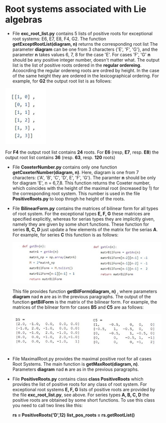 #  Root systems associated with Lie algebras

* File __exc_root_list.py__ contains 5 lists of positive roots for exceptional root systems:
  E6, E7, E8, F4, G2.  The function __getExceptRootList(diagram, n)__ returns the corresponding root list
  The parameter __diagram__ can be one from 3 characters {'E', 'F', 'G'}, and the parameter __n__ takes values
  6, 7, 8 for the case 'E'.  For cases 'F', 'G' __n__ should be any positive integer number, doesn't matter what.
  The output list is the list of positive roots ordered in the __regular ordereing__. Acoocrding the
  regular ordereng roots are ordred by height. In the case of the same height they are ordered in the lexicographical
  ordering. For example, for **G2** the output root list is as follows:
  
![](imgs/G2_root_list.png)

   For **F4** the output root list contains **24** roots.
   For **E6** (resp, **E7**, resp. **E8**) the output root list contains **36** (resp. **63**, resp. **120** roots)

*  File __CoxeterNumber.py__ contains only one function __getCoxeterNumber(diagram, n)__.
   Here, diagram is one from 7 characters: {'A', 'B', 'C', 'D', E', 'F', 'G'}.  The paramter __n__ should be only
   for diagram 'E', n = 6,7,8. This function returns  the Coxeter number, which coincides with the height  of the
   maximal root (increased by 1) for the corresponding root system. This number is used in the file
   __PositiveRoots.py__ to loop throgh he height of the roots.

*  File __BilinearForm.py__ contains the matrices of bilinear form for all types of root system. For the exceptional types
   __E, F, G__  these matrices are specified explicitly, whereas for serias types they are implicitly given, namely they are
   given by some short functions. These function for series __B, C, D__ just update a few elements of the matrix for the
   serias __A__.  For example, for series __C__ this function is as follows:

   ![](imgs/getBn_getCn.jpg)

   This file provides function __getBilForm(diagram, n)__ , where parameters __diagram__ nad __n__ are as in the previous 
   paragraphs. The output of the function __getBilForm__ is the matrix of the bilinear form. For example, the matrices
   of the bilnear form for cases __B5__ and __C5__ are aa follows: 
   
   ![](imgs/matr_B5_C5.JPG)

* File MaximalRoot.py provides the maximal positive root for all cases Root Systems. The main function is
   __getMaxRoot(diagram, n)__.  Parameters __diagram__ nad __n__ are as in the previous paragraphs.

* File __PositiveRoots.py__  contains class  __class PositiveRoots__ which provides the list of positive roots for any class
  of root system. For exceptional root systems __E, F, G__  lists of positive roots are provided by the file __exc_root_list.py__,
  see above.  For series types __A, B, C, D__ the positive roots are obtained by some short functions. To use this class
  you need to call two lines like this:

     __rs = PositiveRoots('D',12)__
     __list_pos_roots = rs.getRootList()__ 
     
  
  
     


  
  
   

